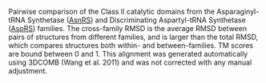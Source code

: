 Pairwise comparison of the Class II catalytic domains from the Asparaginyl-tRNA Synthetase (<a href='/class2/asn'>AsnRS</a>) and Discriminating Aspartyl-tRNA Synthetase (<a href='/class2/asp1'>AspRS</a>) families. 
	The cross-family RMSD is the average RMSD between pairs of structures from different families, and is
	 larger than the total RMSD, which compares structures both within- and between-families. TM scores are bound between 0 and 1. 
	 This alignment was generated automatically using 3DCOMB (Wang et al. 2011) and was not corrected with any manual adjustment.
